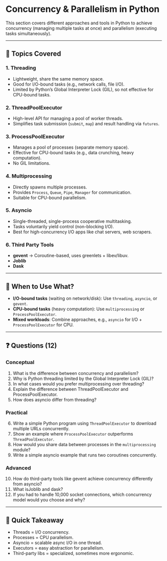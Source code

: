 # Concurrency & Parallelism in Python

This section covers different approaches and tools in Python to achieve concurrency (managing multiple tasks at once) 
and parallelism (executing tasks simultaneously).

---

## 📑 Topics Covered

### 1. Threading
- Lightweight, share the same memory space.
- Good for I/O-bound tasks (e.g., network calls, file I/O).
- Limited by Python’s Global Interpreter Lock (GIL), so not effective for CPU-bound tasks.

### 2. ThreadPoolExecutor
- High-level API for managing a pool of worker threads.
- Simplifies task submission (`submit`, `map`) and result handling via `futures`.

### 3. ProcessPoolExecutor
- Manages a pool of processes (separate memory space).
- Effective for CPU-bound tasks (e.g., data crunching, heavy computation).
- No GIL limitations.

### 4. Multiprocessing
- Directly spawns multiple processes.
- Provides `Process`, `Queue`, `Pipe`, `Manager` for communication.
- Suitable for CPU-bound parallelism.

### 5. Asyncio
- Single-threaded, single-process cooperative multitasking.
- Tasks voluntarily yield control (non-blocking I/O).
- Best for high-concurrency I/O apps like chat servers, web scrapers.

### 6. Third Party Tools
- **gevent** → Coroutine-based, uses greenlets + libev/libuv.
- **Joblib**
- **Dask**

---

## 🤔 When to Use What?

- **I/O-bound tasks** (waiting on network/disk): Use `threading`, `asyncio`, or `gevent`.  
- **CPU-bound tasks** (heavy computation): Use `multiprocessing` or `ProcessPoolExecutor`.  
- **Mixed workloads**: Combine approaches, e.g., `asyncio` for I/O + `ProcessPoolExecutor` for CPU.  

---

## ❓ Questions (12)

### Conceptual
1. What is the difference between concurrency and parallelism?  
2. Why is Python threading limited by the Global Interpreter Lock (GIL)?  
3. In what cases would you prefer multiprocessing over threading?  
4. Explain the difference between ThreadPoolExecutor and ProcessPoolExecutor.  
5. How does asyncio differ from threading?  

### Practical
6. Write a simple Python program using `ThreadPoolExecutor` to download multiple URLs concurrently.  
7. Show an example where `ProcessPoolExecutor` outperforms `ThreadPoolExecutor`.  
8. How would you share data between processes in the `multiprocessing` module?  
9. Write a simple asyncio example that runs two coroutines concurrently.  

### Advanced
10. How do third-party tools like gevent achieve concurrency differently from asyncio?  
11. What isJoblib and dask?  
12. If you had to handle 10,000 socket connections, which concurrency model would you choose and why?  

---

## 🚀 Quick Takeaway

- Threads = I/O concurrency.  
- Processes = CPU parallelism.  
- Asyncio = scalable async I/O in one thread.  
- Executors = easy abstraction for parallelism.  
- Third-party libs = specialized, sometimes more ergonomic.  
